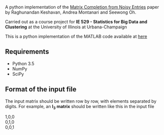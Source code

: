 A python implementation of the [Matrix Completion from Noisy Entries](http://www.jmlr.org/papers/volume11/keshavan10a/keshavan10a.pdf) paper by Raghunandan Keshavan, Andrea Montanari and Seewong Oh.

Carried out as a course project for **IE 529 - Statistics for Big Data and Clustering** at the University of Illinois at Urbana-Champaign

This is a python implementation of the MATLAB code available at [here](https://github.com/airoldilab/SBA/tree/master/OptSpace_matlab)

Requirements
---
* Python 3.5
* NumPy
* SciPy

Format of the input file
---
The input matrix should be written row by row, with elements separated by digits.
For example, an **I<sub>3</sub> matrix** should be written like this in the input file

1,0,0  
0,1,0  
0,0,1  
